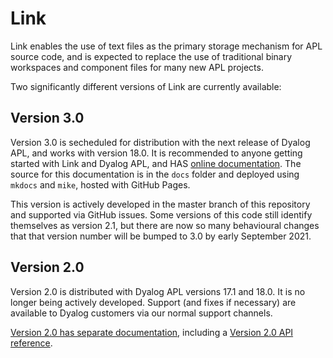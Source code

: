 # Link
Link enables the use of text files as the primary storage mechanism for APL source code, and is expected to replace the use of traditional binary workspaces and component files for many new APL projects.

Two significantly different versions of Link are currently available:

## Version 3.0
Version 3.0 is secheduled for distribution with the next release of Dyalog APL, and works with version 18.0. It is recommended to anyone getting started with Link and Dyalog APL, and HAS [online documentation](https://dyalog.github.io/link/). The source for this documentation is in the `docs` folder and deployed using `mkdocs` and `mike`, hosted with GitHub Pages.

This version is actively developed in the master branch of this repository and supported via GitHub issues. Some versions of this code still identify themselves as version 2.1, but there are now so many behavioural changes that that version number will be bumped to 3.0 by early September 2021.

## Version 2.0
Version 2.0 is distributed with Dyalog APL versions 17.1 and 18.0. It is no longer being actively developed. Support (and fixes if necessary) are available to Dyalog customers via our normal support channels.

[Version 2.0 has separate documentation](blob/2.0/help/Home.md), including a [Version 2.0 API reference](blob/2.0/help/API.md).
